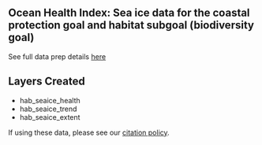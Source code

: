 ## Ocean Health Index: Sea ice data for the coastal protection goal and habitat subgoal (biodiversity goal)

See full data prep details [here](https://rawgit.com/OHI-Science/ohiprep_v2018/master/globalprep/hab_seaice/v2018/hab_seaice_dataprep.html)


## Layers Created
* hab_seaice_health
* hab_seaice_trend
* hab_seaice_extent


If using these data, please see our [citation policy](http://ohi-science.org/citation-policy/).